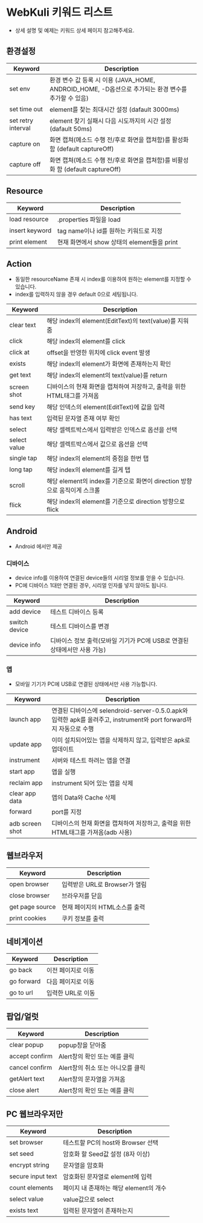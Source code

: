 # WebKuli 키워드 리스트
* 상세 설명 및 예제는 키워드 상세 페이지 참고해주세요.

## 환경설정

| Keyword | Description |
| ------- | ----------- |
|set env|환경 변수 값 등록 시 이용 (JAVA_HOME, ANDROID_HOME, -D옵션으로 추가되는 환경 변수를 추가할 수 있음)|
|set time out|element를 찾는 최대시간 설정 (dafault 3000ms)|
|set retry interval|element 찾기 실패시 다음 시도까지의 시간 설정 (dafault 50ms)|
|capture on|화면 캡쳐(메소드 수행 전/후로 화면을 캡쳐함)를 활성화 함 (default captureOff)|
|capture off|화면 캡쳐(메소드 수행 전/후로 화면을 캡쳐함)를 비활성화 함 (default captureOff)|

## Resource

| Keyword | Description |
| ------- | ----------- |
|load resource|.properties 파일을 load|
|insert keyword|tag name이나 id를 원하는 키워드로 지정|
|print element|현재 화면에서 show 상태의 element들을 print|

## Action
* 동일한 resourceName 존재 시 index를 이용하여 원하는 element를 지정할 수 있습니다. 
* index를 입력하지 않을 경우 default 0으로 세팅됩니다.

| Keyword | Description |
| ------- | ----------- |
|clear text|해당 index의 element(EditText)의 text(value)를 지워줌|
|click|해당 index의 element를 click|
|click at|offset을 반영한 위치에 click event 발생|
|exists|해당 index의 element가 화면에 존재하는지 확인|
|get text|해당 index의 element의 text(value)를 return|
|screen shot|디바이스의 현재 화면을 캡쳐하여 저장하고, 출력을 위한 HTML태그를 가져옴|
|send key|해당 인덱스의 element(EditText)에 값을 입력|
|has text|입력된 문자열 존재 여부 확인|
|select|해당 셀렉트박스에서 입력받은 인덱스로 옵션을 선택|
|select value|해당 셀렉트박스에서 값으로 옵션을 선택|
|single tap|해당 index의 element의 중점을 한번 탭|
|long tap|해당 index의 element를 길게 탭|
|scroll|해당 element의 index를 기준으로 화면이 direction 방향으로 움직이게 스크롤|
|flick|해당 index의 element를 기준으로 direction 방향으로 flick|

## Android
* Android 에서만 제공

### 디바이스
* device info를 이용하여 연결된 device들의 시리얼 정보를 얻을 수 있습니다. 
* PC에 디바이스 1대만 연결된 경우, 시리얼 인자를 넣지 않아도 됩니다. 

| Keyword | Description |
| ------- | ----------- |
|add device|테스트 디바이스 등록|
|switch device|테스트 디바이스를 변경|
|device info|디바이스 정보 출력(모바일 기기가 PC에 USB로 연결된 상태에서만 사용 가능)|

### 앱
* 모바일 기기가 PC에 USB로 연결된 상태에서만 사용 가능합니다.

| Keyword | Description |
| ------- | ----------- |
|launch app|연결된 디바이스에 selendroid-server-0.5.0.apk와 입력한 apk를 올려주고, instrument와 port forward까지 자동으로 수행|
|update app|이미 설치되어있는 앱을 삭제하지 않고, 입력받은 apk로 업데이트|
|instrument|서버와 테스트 하려는 앱을 연결|
|start app|앱을 실행|
|reclaim app|instrument 되어 있는 앱을 삭제|
|clear app data|앱의 Data와 Cache 삭제|
|forward|port를 지정|
|adb screen shot|디바이스의 현재 화면을 캡쳐하여 저장하고, 출력을 위한 HTML태그를 가져옴(adb 사용)|

## 웹브라우저

| Keyword | Description |
| ------- | ----------- |
|open browser|입력받은 URL로 Browser가 열림|
|close browser|브라우저를 닫음|
|get page source|현재 페이지의 HTML소스를 출력|
|print cookies|쿠키 정보를 출력|

## 네비게이션

| Keyword | Description |
| ------- | ----------- |
|go back|이전 페이지로 이동|
|go forward|다음 페이지로 이동|
|go to url|입력한 URL로 이동|

## 팝업/얼럿

| Keyword | Description |
| ------- | ----------- |
|clear popup|popup창을 닫아줌|
|accept confirm|Alert창의 확인 또는 예를 클릭|
|cancel confirm|Alert창의 취소 또는 아니오를 클릭|
|getAlert text|Alert창의 문자열을 가져옴|
|close alert|Alert창의 확인 또는 예를 클릭|

## PC 웹브라우저만

| Keyword | Description |
| ------- | ----------- |
|set browser|테스트할 PC의 host와 Browser 선택|
|set seed|암호화 할 Seed값 설정 (8자 이상)|
|encrypt string|문자열을 암호화|
|secure input text|암호화된 문자열로 element에 입력|
|count elements|페이지 내 존재하는 해당 element의 개수|
|select value|value값으로 select|
|exists text|입력된 문자열이 존재하는지|
